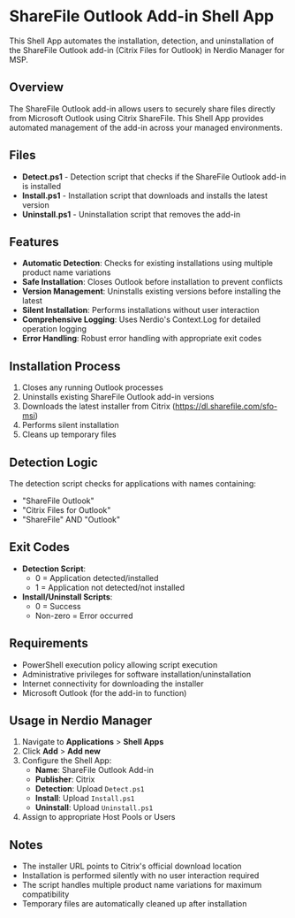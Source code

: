 # ShareFile Outlook Add-in Shell App

This Shell App automates the installation, detection, and uninstallation of the ShareFile Outlook add-in (Citrix Files for Outlook) in Nerdio Manager for MSP.

## Overview

The ShareFile Outlook add-in allows users to securely share files directly from Microsoft Outlook using Citrix ShareFile. This Shell App provides automated management of the add-in across your managed environments.

## Files

- **Detect.ps1** - Detection script that checks if the ShareFile Outlook add-in is installed
- **Install.ps1** - Installation script that downloads and installs the latest version
- **Uninstall.ps1** - Uninstallation script that removes the add-in

## Features

- **Automatic Detection**: Checks for existing installations using multiple product name variations
- **Safe Installation**: Closes Outlook before installation to prevent conflicts
- **Version Management**: Uninstalls existing versions before installing the latest
- **Silent Installation**: Performs installations without user interaction
- **Comprehensive Logging**: Uses Nerdio's Context.Log for detailed operation logging
- **Error Handling**: Robust error handling with appropriate exit codes

## Installation Process

1. Closes any running Outlook processes
2. Uninstalls existing ShareFile Outlook add-in versions
3. Downloads the latest installer from Citrix (https://dl.sharefile.com/sfo-msi)
4. Performs silent installation
5. Cleans up temporary files

## Detection Logic

The detection script checks for applications with names containing:
- "ShareFile Outlook"
- "Citrix Files for Outlook" 
- "ShareFile" AND "Outlook"

## Exit Codes

- **Detection Script**: 
  - 0 = Application detected/installed
  - 1 = Application not detected/not installed
- **Install/Uninstall Scripts**: 
  - 0 = Success
  - Non-zero = Error occurred

## Requirements

- PowerShell execution policy allowing script execution
- Administrative privileges for software installation/uninstallation
- Internet connectivity for downloading the installer
- Microsoft Outlook (for the add-in to function)

## Usage in Nerdio Manager

1. Navigate to **Applications** > **Shell Apps**
2. Click **Add** > **Add new**
3. Configure the Shell App:
   - **Name**: ShareFile Outlook Add-in
   - **Publisher**: Citrix
   - **Detection**: Upload `Detect.ps1`
   - **Install**: Upload `Install.ps1`
   - **Uninstall**: Upload `Uninstall.ps1`
4. Assign to appropriate Host Pools or Users

## Notes

- The installer URL points to Citrix's official download location
- Installation is performed silently with no user interaction required
- The script handles multiple product name variations for maximum compatibility
- Temporary files are automatically cleaned up after installation
